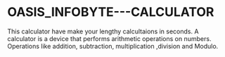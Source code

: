 # OASIS_INFOBYTE---CALCULATOR
This calculator have make your lengthy calcultaions in seconds. A calculator is a device that performs arithmetic operations on numbers. Operations like addition, subtraction, multiplication ,division and Modulo.
